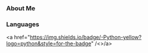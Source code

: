### About Me



### Languages

<a href="https://img.shields.io/badge/-Python-yellow?logo=python&style=for-the-badge" /<>/a>
